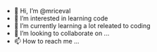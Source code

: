 - 👋 Hi, I’m @mriceval
- 👀 I’m interested in learning code
- 🌱 I’m currently learning a lot releated to coding
- 💞️ I’m looking to collaborate on ...
- 📫 How to reach me ...

<!---
mriceval/mriceval is a ✨ special ✨ repository because its `README.md` (this file) appears on your GitHub profile.
You can click the Preview link to take a look at your changes.
--->
